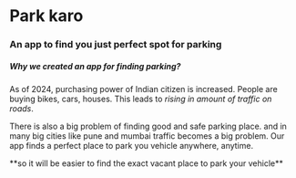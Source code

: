 # Park karo
### An app to find you just perfect spot for parking


##### Why we created an app for finding parking?
As of 2024, purchasing power of Indian citizen is increased. People are buying bikes, cars, houses.
This leads to *rising in amount of traffic on roads*. 
<p>There is also a big problem of finding good and safe parking place.
  and in many big cities like pune and mumbai traffic becomes a big problem.
Our app finds a perfect place to park you vehicle anywhere, anytime.</p>
**so it will be easier to find the exact vacant place to park your vehicle**

